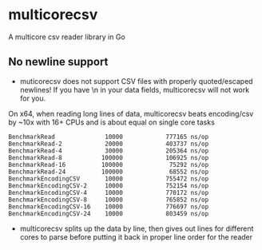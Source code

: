 # multicorecsv
A multicore csv reader library in Go

## No newline support
- muticorecsv does not support CSV files with properly quoted/escaped newlines!  If you have \n in your data fields, multicorecsv will not work for you.

On x64, when reading long lines of data, multicorecsv beats encoding/csv by ~10x with 16+ CPUs and is about equal on single core tasks
```
BenchmarkRead              10000            777165 ns/op
BenchmarkRead-2            20000            403737 ns/op
BenchmarkRead-4            30000            205364 ns/op
BenchmarkRead-8           100000            106925 ns/op
BenchmarkRead-16          100000             75292 ns/op
BenchmarkRead-24          100000             68552 ns/op
BenchmarkEncodingCSV       10000            755472 ns/op
BenchmarkEncodingCSV-2     10000            752154 ns/op
BenchmarkEncodingCSV-4     10000            770172 ns/op
BenchmarkEncodingCSV-8     10000            765852 ns/op
BenchmarkEncodingCSV-16    10000            776697 ns/op
BenchmarkEncodingCSV-24    10000            803459 ns/op
```
- multicorecsv splits up the data by line, then gives out lines for different cores to parse before putting it back in proper line order for the reader
